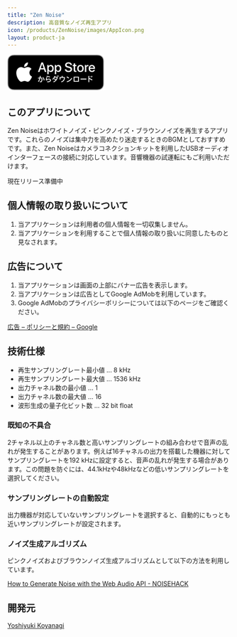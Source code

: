 ```yaml
---
title: "Zen Noise"
description: 高音質なノイズ再生アプリ
icon: /products/ZenNoise/images/AppIcon.png
layout: product-ja
---
```


[![AppStoreからダウンロード](/images/appstore_jp.svg)](https://apps.apple.com/jp/app/zen-noise/id1566647727)

## このアプリについて

Zen Noiseはホワイトノイズ・ピンクノイズ・ブラウンノイズを再生するアプリです。これらのノイズは集中力を高めたり迷走するときのBGMとしておすすめです。また、Zen Noiseはカメラコネクションキットを利用したUSBオーディオインターフェースの接続に対応しています。音響機器の試運転にもご利用いただけます。

現在リリース準備中

## 個人情報の取り扱いについて

1. 当アプリケーションは利用者の個人情報を一切収集しません。
2. 当アプリケーションを利用することで個人情報の取り扱いに同意したものと見なされます。

## 広告について

1. 当アプリケーションは画面の上部にバナー広告を表示します。
2. 当アプリケーションは広告としてGoogle AdMobを利用しています。
3. Google AdMobのプライバシーポリシーについては以下のページをご確認ください。

[広告 – ポリシーと規約 – Google](https://policies.google.com/technologies/ads?hl=ja)

## 技術仕様

- 再生サンプリングレート最小値 ... 8 kHz
- 再生サンプリングレート最大値 ... 1536 kHz
- 出力チャネル数の最小値 ... 1
- 出力チャネル数の最大値 ... 16
- 波形生成の量子化ビット数 ... 32 bit float

### 既知の不具合

2チャネル以上のチャネル数と高いサンプリングレートの組み合わせで音声の乱れが発生することがあります。例えば16チャネルの出力を搭載した機器に対してサンプリングレートを192 kHzに設定すると、音声の乱れが発生する場合があります。この問題を防ぐには、44.1kHzや48kHzなどの低いサンプリングレートを選択してください。

### サンプリングレートの自動設定

出力機器が対応していないサンプリングレートを選択すると、自動的にもっとも近いサンプリングレートが設定されます。

### ノイズ生成アルゴリズム

ピンクノイズおよびブラウンノイズ生成アルゴリズムとして以下の方法を利用しています。

[How to Generate Noise with the Web Audio API - NOISEHACK](https://noisehack.com/generate-noise-web-audio-api/)

## 開発元

[Yoshiyuki Koyanagi](https://moutend.github.io/)
